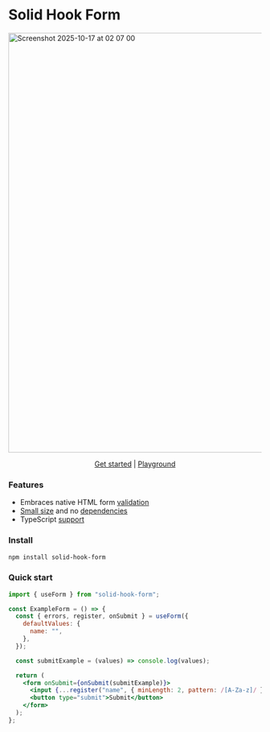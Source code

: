 # Solid Hook Form

[<img width="1291" height="834" alt="Screenshot 2025-10-17 at 02 07 00" src="https://github.com/user-attachments/assets/83ec4c9a-60e1-49be-9415-8f8b2df74d53" />](https://tatsmaki.github.io/solid-hook-form)

<p align="center">
  <a href="https://tatsmaki.github.io/solid-hook-form/#/quickstart">Get started</a> | 
  <a href="https://solid-hook-form.vercel.app/">Playground</a> 
</p>

### Features

- Embraces native HTML form [validation](https://tatsmaki.github.io/solid-hook-form/#/quickstart?id=apply-validation)
- [Small size](https://bundlephobia.com/package/solid-hook-form@latest) and no [dependencies](./package.json)
- TypeScript [support](https://tatsmaki.github.io/solid-hook-form/#/quickstart?id=typescript)

### Install

```sh
npm install solid-hook-form
```

### Quick start

```jsx
import { useForm } from "solid-hook-form";

const ExampleForm = () => {
  const { errors, register, onSubmit } = useForm({
    defaultValues: {
      name: "",
    },
  });

  const submitExample = (values) => console.log(values);

  return (
    <form onSubmit={onSubmit(submitExample)}>
      <input {...register("name", { minLength: 2, pattern: /[A-Za-z]/ })} />;
      <button type="submit">Submit</button>
    </form>
  );
};
```

